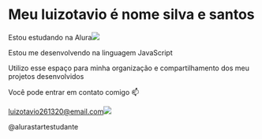 # Meu luizotavio é nome silva e santos

Estou estudando na Alura![](link)

Estou me desenvolvendo na linguagem JavaScript

Utilizo esse espaço para minha organização e compartilhamento dos meu projetos desenvolvidos

Você pode entrar em contato comigo 📫

luizotavio261320@email.com![](link)

@alurastartestudante
